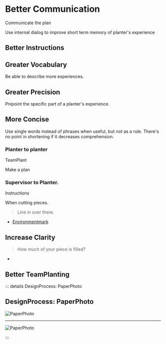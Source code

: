 # Better Communication

Communicate the plan

Use internal dialog to improve short term memory of planter's experience 

## Better Instructions

## Greater Vocabulary

Be able to describe more experiences.

## Greater Precision

Pnipoint the specific part of a planter's experience.

## More Concise

Use single words instead of phrases when useful, but not as a rule. There's no point in shortening if it decreases comprehension.

### Planter to planter

TeamPlant

Make a plan

### Supervisor to Planter. 

Instructions


When cutting pieces.

> Line in over there.

- [Environmentmark]()


## Increase Clarity
> How much of your piece is filled?
-


## Better TeamPlanting



::: details DesignProcess: PaperPhoto

## DesignProcess: PaperPhoto

![PaperPhoto](/Paper_BetaQuote.jpg)

---

![PaperPhoto](/Paper_BetaQuote2.jpg)

:::